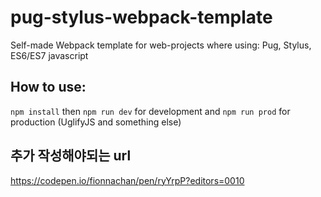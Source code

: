 # pug-stylus-webpack-template
Self-made Webpack template for web-projects where using: Pug, Stylus, ES6/ES7 javascript

## How to use:
`npm install` then `npm run dev` for development and `npm run prod` for production (UglifyJS and something else)

## 추가 작성해야되는 url
https://codepen.io/fionnachan/pen/ryYrpP?editors=0010